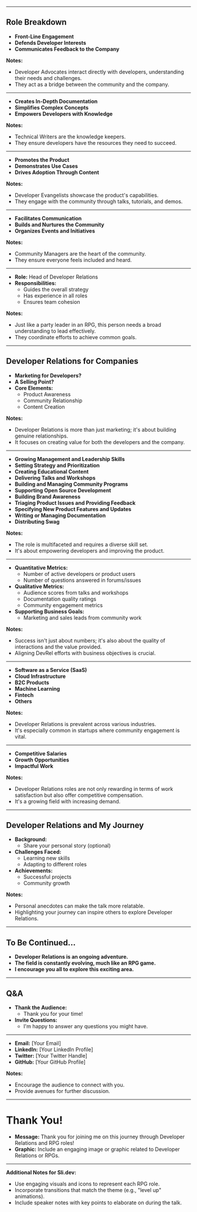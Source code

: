 
<!-- - Just like in RPGs, each role in Developer Relations has unique skills that contribute to the team's success. -->
<!-- - Understanding these roles helps us appreciate the synergy in DevRel teams. -->

---

## **Role Breakdown**

- **Front-Line Engagement**
- **Defends Developer Interests**
- **Communicates Feedback to the Company**

**Notes:**

- Developer Advocates interact directly with developers, understanding their needs and challenges.
- They act as a bridge between the community and the company.

---

- **Creates In-Depth Documentation**
- **Simplifies Complex Concepts**
- **Empowers Developers with Knowledge**

**Notes:**

- Technical Writers are the knowledge keepers.
- They ensure developers have the resources they need to succeed.

---

- **Promotes the Product**
- **Demonstrates Use Cases**
- **Drives Adoption Through Content**

**Notes:**

- Developer Evangelists showcase the product's capabilities.
- They engage with the community through talks, tutorials, and demos.

---

- **Facilitates Communication**
- **Builds and Nurtures the Community**
- **Organizes Events and Initiatives**

**Notes:**

- Community Managers are the heart of the community.
- They ensure everyone feels included and heard.

---

- **Role:** Head of Developer Relations
- **Responsibilities:**
  - Guides the overall strategy
  - Has experience in all roles
  - Ensures team cohesion

**Notes:**

- Just like a party leader in an RPG, this person needs a broad understanding to lead effectively.
- They coordinate efforts to achieve common goals.

---

## **Developer Relations for Companies**

- **Marketing for Developers?**
- **A Selling Point?**
- **Core Elements:**
  - Product Awareness
  - Community Relationship
  - Content Creation

**Notes:**

- Developer Relations is more than just marketing; it's about building genuine relationships.
- It focuses on creating value for both the developers and the company.

---

- **Growing Management and Leadership Skills**
- **Setting Strategy and Prioritization**
- **Creating Educational Content**
- **Delivering Talks and Workshops**
- **Building and Managing Community Programs**
- **Supporting Open Source Development**
- **Building Brand Awareness**
- **Triaging Product Issues and Providing Feedback**
- **Specifying New Product Features and Updates**
- **Writing or Managing Documentation**
- **Distributing Swag**

**Notes:**

- The role is multifaceted and requires a diverse skill set.
- It's about empowering developers and improving the product.

---

- **Quantitative Metrics:**
  - Number of active developers or product users
  - Number of questions answered in forums/issues
- **Qualitative Metrics:**
  - Audience scores from talks and workshops
  - Documentation quality ratings
  - Community engagement metrics
- **Supporting Business Goals:**
  - Marketing and sales leads from community work

**Notes:**

- Success isn't just about numbers; it's also about the quality of interactions and the value provided.
- Aligning DevRel efforts with business objectives is crucial.

---

- **Software as a Service (SaaS)**
- **Cloud Infrastructure**
- **B2C Products**
- **Machine Learning**
- **Fintech**
- **Others**

**Notes:**

- Developer Relations is prevalent across various industries.
- It's especially common in startups where community engagement is vital.

---

- **Competitive Salaries**
- **Growth Opportunities**
- **Impactful Work**

**Notes:**

- Developer Relations roles are not only rewarding in terms of work satisfaction but also offer competitive compensation.
- It's a growing field with increasing demand.

---

## **Developer Relations and My Journey**

- **Background:**
  - Share your personal story (optional)
- **Challenges Faced:**
  - Learning new skills
  - Adapting to different roles
- **Achievements:**
  - Successful projects
  - Community growth

**Notes:**

- Personal anecdotes can make the talk more relatable.
- Highlighting your journey can inspire others to explore Developer Relations.

---

## **To Be Continued...**

- **Developer Relations is an ongoing adventure.**
- **The field is constantly evolving, much like an RPG game.**
- **I encourage you all to explore this exciting area.**

---

## **Q&A**

- **Thank the Audience:**
  - Thank you for your time!
- **Invite Questions:**
  - I'm happy to answer any questions you might have.

---

- **Email:** [Your Email]
- **LinkedIn:** [Your LinkedIn Profile]
- **Twitter:** [Your Twitter Handle]
- **GitHub:** [Your GitHub Profile]

**Notes:**

- Encourage the audience to connect with you.
- Provide avenues for further discussion.

---

# **Thank You!**

- **Message:** Thank you for joining me on this journey through Developer Relations and RPG roles!
- **Graphic:** Include an engaging image or graphic related to Developer Relations or RPGs.

---

**Additional Notes for Sli.dev:**

- Use engaging visuals and icons to represent each RPG role.
- Incorporate transitions that match the theme (e.g., "level up" animations).
- Include speaker notes with key points to elaborate on during the talk.
